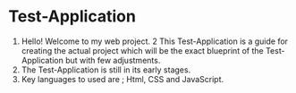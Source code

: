# Test-Application
1. Hello! Welcome to my web project.
2  This Test-Application is a guide for creating the actual project which will be the exact blueprint of the Test-Application but with few adjustments.
2. The Test-Application is still in its early stages.
3. Key languages to used are ; Html, CSS and JavaScript.